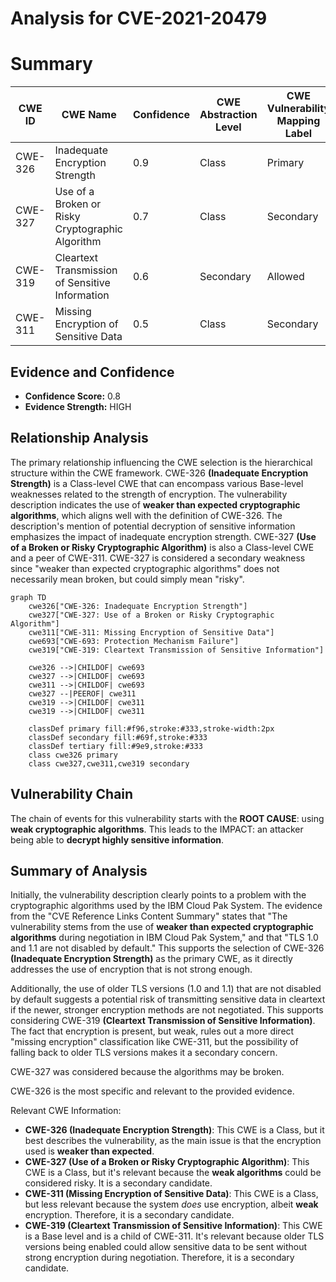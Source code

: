 # Analysis for CVE-2021-20479

# Summary
| CWE ID | CWE Name | Confidence | CWE Abstraction Level | CWE Vulnerability Mapping Label | CWE-Vulnerability Mapping Notes |
|---|---|---|---|---|---|
| CWE-326 | Inadequate Encryption Strength | 0.9 | Class | Primary | Allowed-with-Review |
| CWE-327 | Use of a Broken or Risky Cryptographic Algorithm | 0.7 | Class | Secondary | Allowed-with-Review |
| CWE-319 | Cleartext Transmission of Sensitive Information | 0.6 | Secondary | Allowed |
| CWE-311 | Missing Encryption of Sensitive Data | 0.5 | Class | Secondary | Discouraged |

## Evidence and Confidence

*   **Confidence Score:** 0.8
*   **Evidence Strength:** HIGH

## Relationship Analysis
The primary relationship influencing the CWE selection is the hierarchical structure within the CWE framework. CWE-326 **(Inadequate Encryption Strength)** is a Class-level CWE that can encompass various Base-level weaknesses related to the strength of encryption. The vulnerability description indicates the use of **weaker than expected cryptographic algorithms**, which aligns well with the definition of CWE-326. The description's mention of potential decryption of sensitive information emphasizes the impact of inadequate encryption strength. CWE-327 **(Use of a Broken or Risky Cryptographic Algorithm)** is also a Class-level CWE and a peer of CWE-311. CWE-327 is considered a secondary weakness since "weaker than expected cryptographic algorithms" does not necessarily mean broken, but could simply mean "risky".

```mermaid
graph TD
    cwe326["CWE-326: Inadequate Encryption Strength"]
    cwe327["CWE-327: Use of a Broken or Risky Cryptographic Algorithm"]
    cwe311["CWE-311: Missing Encryption of Sensitive Data"]
    cwe693["CWE-693: Protection Mechanism Failure"]
    cwe319["CWE-319: Cleartext Transmission of Sensitive Information"]

    cwe326 -->|CHILDOF| cwe693
    cwe327 -->|CHILDOF| cwe693
    cwe311 -->|CHILDOF| cwe693
    cwe327 --|PEEROF| cwe311
    cwe319 -->|CHILDOF| cwe311
    cwe319 -->|CHILDOF| cwe311

    classDef primary fill:#f96,stroke:#333,stroke-width:2px
    classDef secondary fill:#69f,stroke:#333
    classDef tertiary fill:#9e9,stroke:#333
    class cwe326 primary
    class cwe327,cwe311,cwe319 secondary
```

## Vulnerability Chain
The chain of events for this vulnerability starts with the **ROOT CAUSE**: using **weak cryptographic algorithms**. This leads to the IMPACT: an attacker being able to **decrypt highly sensitive information**.

## Summary of Analysis
Initially, the vulnerability description clearly points to a problem with the cryptographic algorithms used by the IBM Cloud Pak System. The evidence from the "CVE Reference Links Content Summary" states that "The vulnerability stems from the use of **weaker than expected cryptographic algorithms** during negotiation in IBM Cloud Pak System," and that "TLS 1.0 and 1.1 are not disabled by default." This supports the selection of CWE-326 **(Inadequate Encryption Strength)** as the primary CWE, as it directly addresses the use of encryption that is not strong enough.

Additionally, the use of older TLS versions (1.0 and 1.1) that are not disabled by default suggests a potential risk of transmitting sensitive data in cleartext if the newer, stronger encryption methods are not negotiated. This supports considering CWE-319 **(Cleartext Transmission of Sensitive Information)**. The fact that encryption is present, but weak, rules out a more direct "missing encryption" classification like CWE-311, but the possibility of falling back to older TLS versions makes it a secondary concern.

CWE-327 was considered because the algorithms may be broken.

CWE-326 is the most specific and relevant to the provided evidence.

Relevant CWE Information:
*   **CWE-326 (Inadequate Encryption Strength)**: This CWE is a Class, but it best describes the vulnerability, as the main issue is that the encryption used is **weaker than expected**.
*   **CWE-327 (Use of a Broken or Risky Cryptographic Algorithm)**: This CWE is a Class, but it's relevant because the **weak algorithms** could be considered risky. It is a secondary candidate.
*   **CWE-311 (Missing Encryption of Sensitive Data)**: This CWE is a Class, but less relevant because the system *does* use encryption, albeit **weak** encryption. Therefore, it is a secondary candidate.
*   **CWE-319 (Cleartext Transmission of Sensitive Information)**: This CWE is a Base level and is a child of CWE-311. It's relevant because older TLS versions being enabled could allow sensitive data to be sent without strong encryption during negotiation. Therefore, it is a secondary candidate.